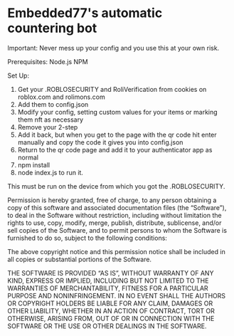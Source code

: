 # Embedded77's automatic countering bot

Important: Never mess up your config and you use this at your own risk.

Prerequisites:
Node.js
NPM

Set Up:
1. Get your .ROBLOSECURITY and RoliVerification from cookies on roblox.com and rolimons.com
2. Add them to config.json
3. Modify your config, setting custom values for your items or marking them nft as necessary
4. Remove your 2-step
5. Add it back, but when you get to the page with the qr code hit enter manually and copy the code it gives you into config.json
6. Return to the qr code page and add it to your authenticator app as normal
7. npm install
8. node index.js to run it.

This must be run on the device from which you got the .ROBLOSECURITY.

Permission is hereby granted, free of charge, to any person obtaining a copy of this software and associated documentation files (the “Software”), to deal in the Software without restriction, including without limitation the rights to use, copy, modify, merge, publish, distribute, sublicense, and/or sell copies of the Software, and to permit persons to whom the Software is furnished to do so, subject to the following conditions:

The above copyright notice and this permission notice shall be included in all copies or substantial portions of the Software.

THE SOFTWARE IS PROVIDED “AS IS”, WITHOUT WARRANTY OF ANY KIND, EXPRESS OR IMPLIED, INCLUDING BUT NOT LIMITED TO THE WARRANTIES OF MERCHANTABILITY, FITNESS FOR A PARTICULAR PURPOSE AND NONINFRINGEMENT. IN NO EVENT SHALL THE AUTHORS OR COPYRIGHT HOLDERS BE LIABLE FOR ANY CLAIM, DAMAGES OR OTHER LIABILITY, WHETHER IN AN ACTION OF CONTRACT, TORT OR OTHERWISE, ARISING FROM, OUT OF OR IN CONNECTION WITH THE SOFTWARE OR THE USE OR OTHER DEALINGS IN THE SOFTWARE.
